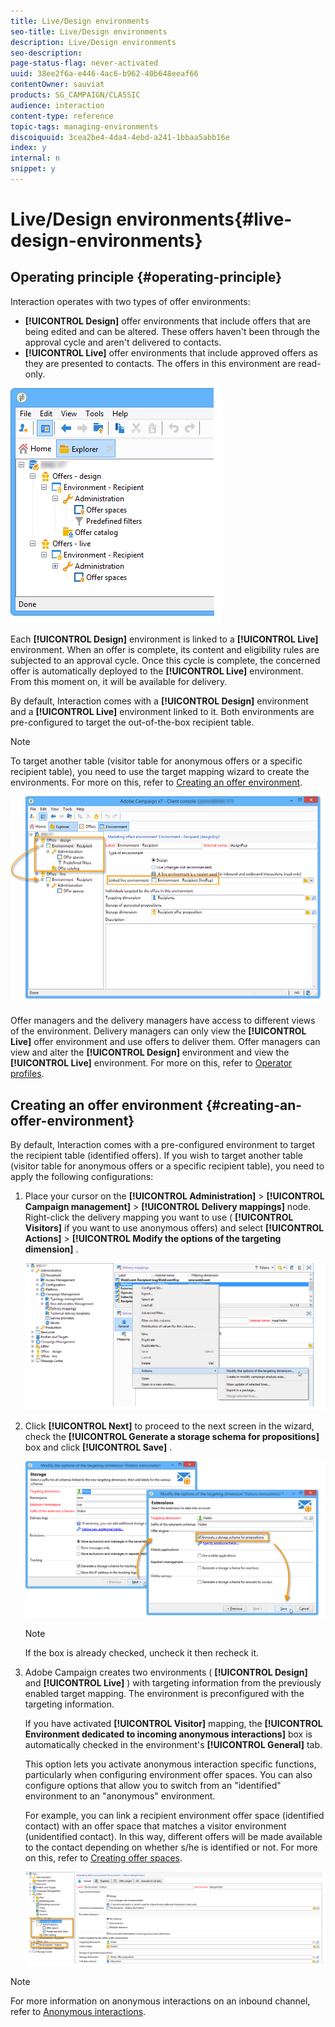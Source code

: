 ```yaml
---
title: Live/Design environments
seo-title: Live/Design environments
description: Live/Design environments
seo-description: 
page-status-flag: never-activated
uuid: 38ee2f6a-e446-4ac6-b962-40b648eeaf66
contentOwner: sauviat
products: SG_CAMPAIGN/CLASSIC
audience: interaction
content-type: reference
topic-tags: managing-environments
discoiquuid: 3cea2be4-4da4-4ebd-a241-1bbaa5abb16e
index: y
internal: n
snippet: y
---
```


# Live/Design environments{#live-design-environments}

## Operating principle {#operating-principle}

Interaction operates with two types of offer environments:

* **[!UICONTROL Design]** offer environments that include offers that are being edited and can be altered. These offers haven't been through the approval cycle and aren't delivered to contacts.
* **[!UICONTROL Live]** offer environments that include approved offers as they are presented to contacts. The offers in this environment are read-only.

![](assets/offer_environments_overview_001.png)

Each **[!UICONTROL Design]** environment is linked to a **[!UICONTROL Live]** environment. When an offer is complete, its content and eligibility rules are subjected to an approval cycle. Once this cycle is complete, the concerned offer is automatically deployed to the **[!UICONTROL Live]** environment. From this moment on, it will be available for delivery.

By default, Interaction comes with a **[!UICONTROL Design]** environment and a **[!UICONTROL Live]** environment linked to it. Both environments are pre-configured to target the out-of-the-box recipient table.

>[!NOTE]
>
>To target another table (visitor table for anonymous offers or a specific recipient table), you need to use the target mapping wizard to create the environments. For more on this, refer to [Creating an offer environment](https://helpx.adobe.com/campaign/standard/interaction/using/live-design-environments.html#creating-an-offer-environment).

![](assets/offer_environments_overview_002.png)

Offer managers and the delivery managers have access to different views of the environment. Delivery managers can only view the **[!UICONTROL Live]** offer environment and use offers to deliver them. Offer managers can view and alter the **[!UICONTROL Design]** environment and view the **[!UICONTROL Live]** environment. For more on this, refer to [Operator profiles](https://helpx.adobe.com/campaign/standard/interaction/using/operator-profiles.html).

## Creating an offer environment {#creating-an-offer-environment}

By default, Interaction comes with a pre-configured environment to target the recipient table (identified offers). If you wish to target another table (visitor table for anonymous offers or a specific recipient table), you need to apply the following configurations:

1. Place your cursor on the **[!UICONTROL Administration]** > **[!UICONTROL Campaign management]** > **[!UICONTROL Delivery mappings]** node. Right-click the delivery mapping you want to use ( **[!UICONTROL Visitors]** if you want to use anonymous offers) and select **[!UICONTROL Actions]** > **[!UICONTROL Modify the options of the targeting dimension]** .

   ![](assets/offer_env_anonymous_001.png)

1. Click **[!UICONTROL Next]** to proceed to the next screen in the wizard, check the **[!UICONTROL Generate a storage schema for propositions]** box and click **[!UICONTROL Save]** .

   ![](assets/offer_env_anonymous_002.png)

   >[!NOTE]
   >
   >If the box is already checked, uncheck it then recheck it.

1. Adobe Campaign creates two environments ( **[!UICONTROL Design]** and **[!UICONTROL Live]** ) with targeting information from the previously enabled target mapping. The environment is preconfigured with the targeting information.

   If you have activated **[!UICONTROL Visitor]** mapping, the **[!UICONTROL Environment dedicated to incoming anonymous interactions]** box is automatically checked in the environment's **[!UICONTROL General]** tab.

   This option lets you activate anonymous interaction specific functions, particularly when configuring environment offer spaces. You can also configure options that allow you to switch from an "identified" environment to an "anonymous" environment.

   For example, you can link a recipient environment offer space (identified contact) with an offer space that matches a visitor environment (unidentified contact). In this way, different offers will be made available to the contact depending on whether s/he is identified or not. For more on this, refer to [Creating offer spaces](https://helpx.adobe.com/campaign/standard/interaction/using/creating-offer-spaces.html).

   ![](assets/offer_env_anonymous_003.png)

>[!NOTE]
>
>For more information on anonymous interactions on an inbound channel, refer to [Anonymous interactions](https://helpx.adobe.com/campaign/standard/interaction/using/anonymous-interactions.html).

